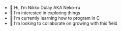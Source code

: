 - 👋 Hi, I’m Nikko Dulay AKA Neko-ru
- 👀 I’m interested in exploring things
- 🌱 I’m currently learning how to program in C
- 💞️ I’m looking to collaborate on growing with this field

<!---
dulaynikko123/dulaynikko123 is a ✨ special ✨ repository because its `README.md` (this file) appears on your GitHub profile.
You can click the Preview link to take a look at your changes.
--->

